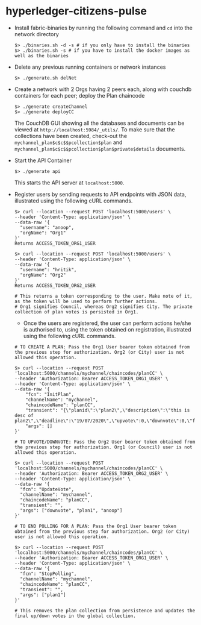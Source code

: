 # hyperledger-citizens-pulse

- Install fabric-binaries by running the following command and `cd` into the network directory
  ```
  $> ./binaries.sh -d -s # if you only have to install the binaries
  $> ./binaries.sh -s # if you have to install the docker images as well as the binaries
  ```
- Delete any previous running containers or network instances
  ```
  $> ./generate.sh delNet
  ```
- Create a network with 2 Orgs having 2 peers each, along with couchdb containers for each peer; deploy the Plan chaincode
  ```
  $> ./generate createChannel
  $> ./generate deployCC
  ```
  The CouchDB GUI showing all the databases and documents can be viewed at `http://localhost:5984/_utils/`. To make sure that the collections have been created, check-out the `mychannel_plan$c$c$$pcollection$plan` and `mychannel_plan$c$c$$pcollection$plan$private$details` documents.
- Start the API Container
  ```
  $> ./generate api
  ```
  This starts the API server at `localhost:5000`.
- Register users by sending requests to API endpoints with JSON data, illustrated using the following cURL commands.

  ```
  $> curl --location --request POST 'localhost:5000/users' \
  --header 'Content-Type: application/json' \
  --data-raw '{
    "username": "anoop",
    "orgName": "Org1"
  }'
  Returns ACCESS_TOKEN_ORG1_USER

  $> curl --location --request POST 'localhost:5000/users' \
  --header 'Content-Type: application/json' \
  --data-raw '{
    "username": "hritik",
    "orgName": "Org2"
  }'
  Returns ACCESS_TOKEN_ORG2_USER

  # This returns a token corresponding to the user. Make note of it, as the token will be used to perform further actions.
  # Org1 signifies Council, whereas Org2 signifies City. The private collection of plan votes is persisted in Org1.
  ```

  - Once the users are registered, the user can perform actions he/she is authorised to, using the token obtained on registration, illustrated using the following cURL commands.

  ```
  # TO CREATE A PLAN: Pass the Org1 User bearer token obtained from the previous step for authorization. Org2 (or City) user is not allowed this operation.

  $> curl --location --request POST 'localhost:5000/channels/mychannel/chaincodes/planCC' \
  --header 'Authorization: Bearer ACCESS_TOKEN_ORG1_USER' \
  --header 'Content-Type: application/json' \
  --data-raw '{
      "fcn": "InitPlan",
      "channelName": "mychannel",
      "chaincodeName": "planCC",
      "transient": "{\"planid\":\"plan2\",\"description\":\"this is desc of plan2\",\"deadline\":\"19/07/2020\",\"upvote\":0,\"downvote\":0,\"finalupvote\":0,\"finaldownvote\":0}",
      "args": []
  }'

  # TO UPVOTE/DOWNVOTE: Pass the Org2 User bearer token obtained from the previous step for authorization. Org1 (or Council) user is not allowed this operation.

  $> curl --location --request POST 'localhost:5000/channels/mychannel/chaincodes/planCC' \
  --header 'Authorization: Bearer ACCESS_TOKEN_ORG2_USER' \
  --header 'Content-Type: application/json' \
  --data-raw '{
    "fcn": "UpdateVote",
    "channelName": "mychannel",
    "chaincodeName": "planCC",
    "transient": "",
    "args": ["downvote", "plan1", "anoop"]
  }'

  # TO END POLLING FOR A PLAN: Pass the Org1 User bearer token obtained from the previous step for authorization. Org2 (or City) user is not allowed this operation.

  $> curl --location --request POST 'localhost:5000/channels/mychannel/chaincodes/planCC' \
  --header 'Authorization: Bearer ACCESS_TOKEN_ORG1_USER' \
  --header 'Content-Type: application/json' \
  --data-raw '{
    "fcn": "StopPolling",
    "channelName": "mychannel",
    "chaincodeName": "planCC",
    "transient": "",
    "args": ["plan1"]
  }'

  # This removes the plan collection from persistence and updates the final up/down votes in the global collection.
  ```

